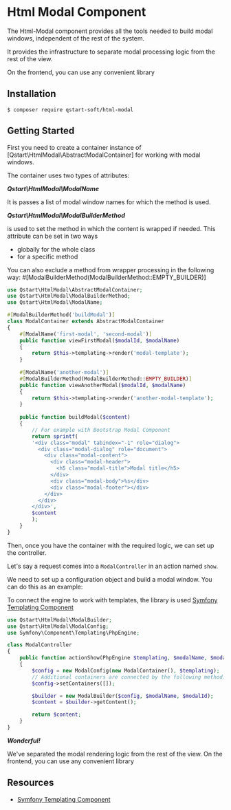 Html Modal Component
====================

The Html-Modal component provides all the tools needed to build modal windows, independent of the rest of the system.

It provides the infrastructure to separate modal processing logic from the rest of the view.

On the frontend, you can use any convenient library

Installation
------------

```
$ composer require qstart-soft/html-modal
```

Getting Started
---------------

First you need to create a container instance of [Qstart\HtmlModal\AbstractModalContainer] for working with modal windows.

The container uses two types of attributes:

___Qstart\HtmlModal\ModalName___

It is passes a list of modal window names for which the method is used.

___Qstart\HtmlModal\ModalBuilderMethod___

is used to set the method in which the content is wrapped if needed. This attribute can be set in two ways 
- globally for the whole class
- for a specific method

You can also exclude a method from wrapper processing in the following way: #[ModalBuilderMethod(ModalBuilderMethod::EMPTY_BUILDER)]

```php
use Qstart\HtmlModal\AbstractModalContainer;
use Qstart\HtmlModal\ModalBuilderMethod;
use Qstart\HtmlModal\ModalName;

#[ModalBuilderMethod('buildModal')]
class ModalContainer extends AbstractModalContainer
{
    #[ModalName('first-modal', 'second-modal')]
    public function viewFirstModal($modalId, $modalName)
    {
        return $this->templating->render('modal-template');
    }
    
    #[ModalName('another-modal')]
    #[ModalBuilderMethod(ModalBuilderMethod::EMPTY_BUILDER)]
    public function viewAnotherModal($modalId, $modalName)
    {
        return $this->templating->render('another-modal-template');
    }
    
    public function buildModal($content)
    {
        // For example with Bootstrap Modal Component
        return sprintf(
        '<div class="modal" tabindex="-1" role="dialog">
          <div class="modal-dialog" role="document">
            <div class="modal-content">
              <div class="modal-header">
                <h5 class="modal-title">Modal title</h5>
              </div>
              <div class="modal-body">%s</div>
              <div class="modal-footer"></div>
            </div>
          </div>
        </div>',
        $content
        );
    }
}
``` 
Then, once you have the container with the required logic, we can set up the controller.

Let's say a request comes into a `ModalController` in an action named `show`.

We need to set up a configuration object and build a modal window.
You can do this as an example:

To connect the engine to work with templates, the library is used [Symfony Templating Component](https://packagist.org/packages/symfony/templating)

```php
use Qstart\HtmlModal\ModalBuilder;
use Qstart\HtmlModal\ModalConfig;
use Symfony\Component\Templating\PhpEngine;

class ModalController
{
    public function actionShow(PhpEngine $templating, $modalName, $modalId = null)
    {
        $config = new ModalConfig(new ModalContainer(), $templating);
        // Additional containers are connected by the following method:
        $config->setContainers([]);

        $builder = new ModalBuilder($config, $modalName, $modalId);
        $content = $builder->getContent();

        return $content;
    }
}
```
___Wonderful!___

We've separated the modal rendering logic from the rest of the view. On the frontend, you can use any convenient library

Resources
---------

* [Symfony Templating Component](https://packagist.org/packages/symfony/templating)